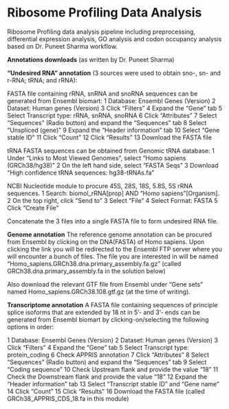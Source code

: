 # Ribosome Profiling Data Analysis

Ribosome Profiling data analysis pipeline including preprocessing, differential expression analysis, GO analysis and codon occupancy analysis based on Dr. Puneet Sharma workflow.

****Annotations downloads**** (as written by Dr. Puneet Sharma)

**“Undesired RNA” annotation** (3 sources were used to obtain sno-, sn- and r-RNA; tRNA; and rRNA):

FASTA file containing rRNA, snRNA and snoRNA sequences can be generated from Ensembl biomart:
1  Database: Ensembl Genes (Version)
2  Dataset: Human genes (Version)
3  Click “Filters”
4  Expand the “Gene” tab
5  Select Transcript type: rRNA, snRNA, snoRNA
6  Click “Attributes”
7  Select “Sequences” (Radio button) and expand the “Sequences” tab
8  Select “Unspliced (gene)”
9  Expand the “Header information” tab
10 Select “Gene stable ID”
11 Click “Count”
12 Click “Results”
13 Download the FASTA file

tRNA FASTA sequences can be obtained from Genomic tRNA database:
1 Under “Links to Most Viewed Genomes”, select “Homo sapiens (GRCh38/hg38)”
2 On the left hand side, select “FASTA Seqs”
3 Download “High confidence tRNA sequences: hg38-tRNAs.fa”

NCBI Nucleotide module to procure 45S, 28S, 18S, 5.8S, 5S rRNA sequences.
1 Search: biomol_rRNA[prop] AND “Homo sapiens”[Organism].
2 On the top right, click “Send to”
3 Select “File”
4 Select Format: FASTA
5 Click “Create File”

Concatenate the 3 files into a single FASTA file to form undesired RNA file.

**Genome annotation**
The reference genome annotation can be procured from Ensembl by clicking on the DNA(FASTA) of Homo sapiens. Upon clicking the link you will be redirected to the Ensembl FTP server where you will encounter a bunch of files. The file you are interested in will be named “Homo_sapiens.GRCh38.dna.primary_assembly.fa.gz” (called GRCh38.dna.primary_assembly.fa in the solution below)

Also download the relevant GTF file from Ensembl under “Gene sets” named Homo_sapiens.GRCh38.108.gtf.gz (at the time of writing).

**Transcriptome annotation**
A FASTA file containing sequences of principle splice isoforms that are extended by 18 nt in 5’- and 3’- ends can be generated from Ensembl biomart by clicking-on/selecting the following options in order:

1 Database: Ensembl Genes (Version)
2  Dataset: Human genes (Version)
3  Click “Filters”
4  Expand the “Gene” tab
5  Select Transcript type: protein_coding
6  Check APPRIS annotation
7  Click “Attributes”
8  Select “Sequences” (Radio button) and expand the “Sequences” tab
9  Select “Coding sequence”
10 Check Upstream flank and provide the value “18”
11 Check the Downstream flank and provide the value “18”
12 Expand the “Header information” tab
13 Select “Transcript stable ID” and “Gene name”
14 Click “Count”
15 Click “Results”
16 Download the FASTA file (called GRCh38_APPRIS_CDS_18.fa in this module)
